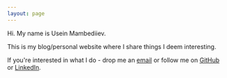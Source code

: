 ```yaml
---
layout: page
---
```


Hi. My name is Usein Mambediiev.

This is my blog/personal website where I share things I deem interesting.

If you're interested in what I do - drop me an [email](mailto:useinm@gmail.com) or follow me on [GitHub](https://github.com/usemam) or [LinkedIn](https://www.linkedin.com/in/umambediiev/).